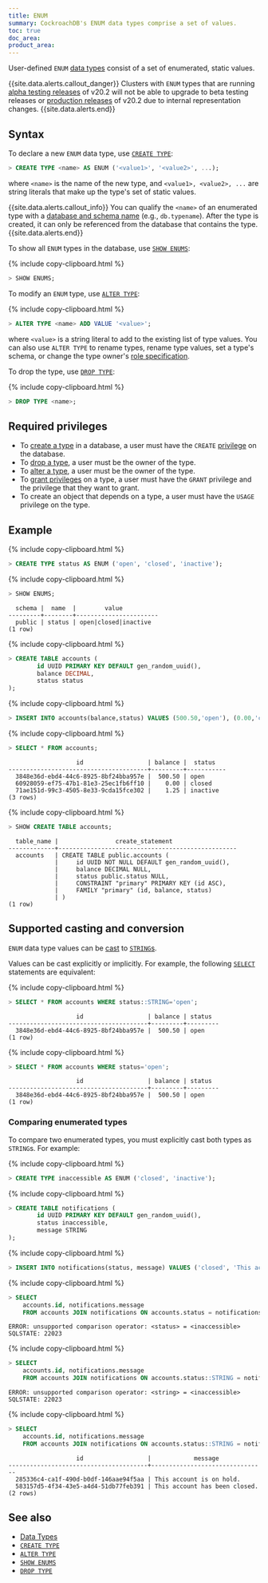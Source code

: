 ```yaml
---
title: ENUM
summary: CockroachDB's ENUM data types comprise a set of values.
toc: true
doc_area: 
product_area: 
---
```


 User-defined `ENUM` [data types](data-types.html) consist of a set of enumerated, static values.

{{site.data.alerts.callout_danger}}
Clusters with `ENUM` types that are running [alpha testing releases](../releases/#testing-releases) of v20.2 will not be able to upgrade to beta testing releases or [production releases](../releases/#production-releases) of v20.2 due to internal representation changes.
{{site.data.alerts.end}}

## Syntax

To declare a new `ENUM` data type, use [`CREATE TYPE`](create-type.html):

~~~ sql
> CREATE TYPE <name> AS ENUM ('<value1>', '<value2>', ...);
~~~

where `<name>` is the name of the new type, and `<value1>, <value2>, ...` are string literals that make up the type's set of static values.

{{site.data.alerts.callout_info}}
You can qualify the `<name>` of an enumerated type with a [database and schema name](sql-name-resolution.html) (e.g., `db.typename`). After the type is created, it can only be referenced from the database that contains the type.
{{site.data.alerts.end}}

To show all `ENUM` types in the database, use [`SHOW ENUMS`](show-enums.html):

{% include copy-clipboard.html %}
~~~ sql
> SHOW ENUMS;
~~~

To modify an `ENUM` type, use [`ALTER TYPE`](alter-type.html):

{% include copy-clipboard.html %}
~~~ sql
> ALTER TYPE <name> ADD VALUE '<value>';
~~~

where `<value>` is a string literal to add to the existing list of type values. You can also use `ALTER TYPE` to rename types, rename type values, set a type's schema, or change the type owner's [role specification](grant.html).

To drop the type, use [`DROP TYPE`](drop-type.html):

{% include copy-clipboard.html %}
~~~ sql
> DROP TYPE <name>;
~~~

## Required privileges

- To [create a type](create-type.html) in a database, a user must have the `CREATE` [privilege](authorization.html#assign-privileges) on the database.
- To [drop a type](drop-type.html), a user must be the owner of the type.
- To [alter a type](alter-type.html), a user must be the owner of the type.
- To [grant privileges](grant.html) on a type, a user must have the `GRANT` privilege and the privilege that they want to grant.
- To create an object that depends on a type, a user must have the `USAGE` privilege on the type.

## Example

{% include copy-clipboard.html %}
~~~ sql
> CREATE TYPE status AS ENUM ('open', 'closed', 'inactive');
~~~

{% include copy-clipboard.html %}
~~~ sql
> SHOW ENUMS;
~~~

~~~
  schema |  name  |        value
---------+--------+-----------------------
  public | status | open|closed|inactive
(1 row)
~~~

{% include copy-clipboard.html %}
~~~ sql
> CREATE TABLE accounts (
        id UUID PRIMARY KEY DEFAULT gen_random_uuid(),
        balance DECIMAL,
        status status
);
~~~

{% include copy-clipboard.html %}
~~~ sql
> INSERT INTO accounts(balance,status) VALUES (500.50,'open'), (0.00,'closed'), (1.25,'inactive');
~~~

{% include copy-clipboard.html %}
~~~ sql
> SELECT * FROM accounts;
~~~

~~~
                   id                  | balance |  status
---------------------------------------+---------+-----------
  3848e36d-ebd4-44c6-8925-8bf24bba957e |  500.50 | open
  60928059-ef75-47b1-81e3-25ec1fb6ff10 |    0.00 | closed
  71ae151d-99c3-4505-8e33-9cda15fce302 |    1.25 | inactive
(3 rows)
~~~

{% include copy-clipboard.html %}
~~~ sql
> SHOW CREATE TABLE accounts;
~~~

~~~
  table_name |                create_statement
-------------+--------------------------------------------------
  accounts   | CREATE TABLE public.accounts (
             |     id UUID NOT NULL DEFAULT gen_random_uuid(),
             |     balance DECIMAL NULL,
             |     status public.status NULL,
             |     CONSTRAINT "primary" PRIMARY KEY (id ASC),
             |     FAMILY "primary" (id, balance, status)
             | )
(1 row)
~~~


## Supported casting and conversion

`ENUM` data type values can be [cast](data-types.html#data-type-conversions-and-casts) to [`STRING`s](string.html).

Values can be cast explicitly or implicitly. For example, the following [`SELECT`](select-clause.html) statements are equivalent:

{% include copy-clipboard.html %}
~~~ sql
> SELECT * FROM accounts WHERE status::STRING='open';
~~~

~~~
                   id                  | balance | status
---------------------------------------+---------+---------
  3848e36d-ebd4-44c6-8925-8bf24bba957e |  500.50 | open
(1 row)
~~~

{% include copy-clipboard.html %}
~~~ sql
> SELECT * FROM accounts WHERE status='open';
~~~

~~~
                   id                  | balance | status
---------------------------------------+---------+---------
  3848e36d-ebd4-44c6-8925-8bf24bba957e |  500.50 | open
(1 row)
~~~

### Comparing enumerated types

To compare two enumerated types, you must explicitly cast both types as `STRING`s. For example:

{% include copy-clipboard.html %}
~~~ sql
> CREATE TYPE inaccessible AS ENUM ('closed', 'inactive');
~~~

{% include copy-clipboard.html %}
~~~ sql
> CREATE TABLE notifications (
        id UUID PRIMARY KEY DEFAULT gen_random_uuid(),
        status inaccessible,
        message STRING
);
~~~

{% include copy-clipboard.html %}
~~~ sql
> INSERT INTO notifications(status, message) VALUES ('closed', 'This account has been closed.'),('inactive', 'This account is on hold.');
~~~

{% include copy-clipboard.html %}
~~~ sql
> SELECT
    accounts.id, notifications.message
    FROM accounts JOIN notifications ON accounts.status = notifications.status;
~~~

~~~
ERROR: unsupported comparison operator: <status> = <inaccessible>
SQLSTATE: 22023
~~~

{% include copy-clipboard.html %}
~~~ sql
> SELECT
    accounts.id, notifications.message
    FROM accounts JOIN notifications ON accounts.status::STRING = notifications.status;
~~~

~~~
ERROR: unsupported comparison operator: <string> = <inaccessible>
SQLSTATE: 22023
~~~

{% include copy-clipboard.html %}
~~~ sql
> SELECT
    accounts.id, notifications.message
    FROM accounts JOIN notifications ON accounts.status::STRING = notifications.status::STRING;
~~~

~~~
                   id                  |            message
---------------------------------------+--------------------------------
  285336c4-ca1f-490d-b0df-146aae94f5aa | This account is on hold.
  583157d5-4f34-43e5-a4d4-51db77feb391 | This account has been closed.
(2 rows)
~~~

## See also

- [Data Types](data-types.html)
- [`CREATE TYPE`](create-type.html)
- [`ALTER TYPE`](alter-type.html)
- [`SHOW ENUMS`](show-enums.html)
- [`DROP TYPE`](drop-type.html)
